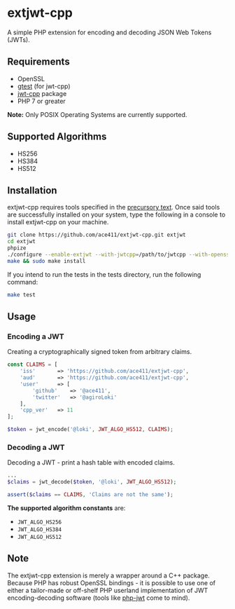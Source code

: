 # extjwt-cpp

A simple PHP extension for encoding and decoding JSON Web Tokens (JWTs). 

## Requirements

- OpenSSL
- [gtest](https://github.com/google/googletest) (for jwt-cpp)
- [jwt-cpp](https://github.com/Thalhammer/jwt-cpp) package
- PHP 7 or greater

**Note:** Only POSIX Operating Systems are currently supported.

## Supported Algorithms

- HS256
- HS384
- HS512

## Installation

extjwt-cpp requires tools specified in the [precursory text](#requirements). Once said tools are successfully installed on your system, type the following in a console to install extjwt-cpp on your machine.

```sh
git clone https://github.com/ace411/extjwt-cpp.git extjwt
cd extjwt
phpize
./configure --enable-extjwt --with-jwtcpp=/path/to/jwtcpp --with-openssl=/path/to/openssl
make && sudo make install
```

If you intend to run the tests in the tests directory, run the following command:

```sh
make test
```


## Usage

### Encoding a JWT

Creating a cryptographically signed token from arbitrary claims.

```php
const CLAIMS = [
    'iss'       => 'https://github.com/ace411/extjwt-cpp',
    'aud'       => 'https://github.com/ace411/extjwt-cpp',
    'user'      => [
        'github'    => '@ace411',
        'twitter'   => '@agiroLoki'
    ],
    'cpp_ver'   => 11
];

$token = jwt_encode('@loki', JWT_ALGO_HS512, CLAIMS);
```

### Decoding a JWT

Decoding a JWT - print a hash table with encoded claims.

```php
...
$claims = jwt_decode($token, '@loki', JWT_ALGO_HS512);

assert($claims == CLAIMS, 'Claims are not the same');
```

**The supported algorithm constants** are:

- ```JWT_ALGO_HS256```
- ```JWT_ALGO_HS384```
- ```JWT_ALGO_HS512```

## Note

The extjwt-cpp extension is merely a wrapper around a C++ package. Because PHP has robust OpenSSL bindings - it is possible to use one of either a tailor-made or off-shelf PHP userland implementation of JWT encoding-decoding software (tools like [php-jwt](https://github.com/firebase/php-jwt) come to mind). 